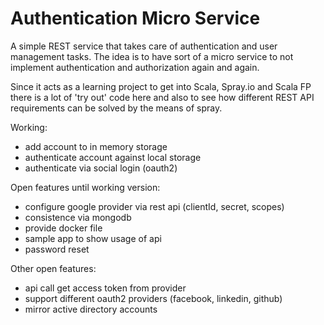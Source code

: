 # Authentication Micro Service

A simple REST service that takes care of authentication and user management tasks. The idea is to have sort of a micro service to not implement authentication and authorization again and again. 

Since it acts as a learning project to get into Scala, Spray.io and Scala FP there is a lot of 'try out' code here and also to see how different REST API requirements can be solved by the means of spray.

Working:

* add account to in memory storage
* authenticate account against local storage
* authenticate via social login (oauth2)

Open features until working version:

* configure google provider via rest api (clientId, secret, scopes)
* consistence via mongodb
* provide docker file
* sample app to show usage of api
* password reset

Other open features:

* api call get access token from provider
* support different oauth2 providers (facebook, linkedin, github)
* mirror active directory accounts

